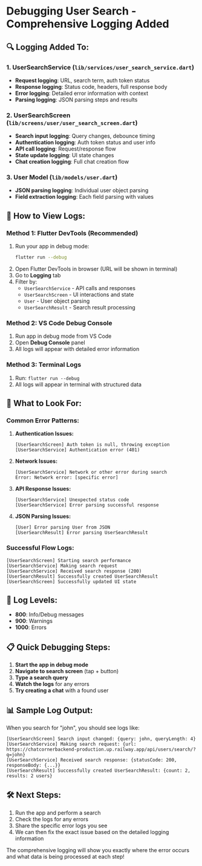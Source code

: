 # Debugging User Search - Comprehensive Logging Added

## 🔍 **Logging Added To:**

### 1. **UserSearchService** (`lib/services/user_search_service.dart`)
- **Request logging**: URL, search term, auth token status
- **Response logging**: Status code, headers, full response body
- **Error logging**: Detailed error information with context
- **Parsing logging**: JSON parsing steps and results

### 2. **UserSearchScreen** (`lib/screens/user/user_search_screen.dart`)
- **Search input logging**: Query changes, debounce timing
- **Authentication logging**: Auth token status and user info
- **API call logging**: Request/response flow
- **State update logging**: UI state changes
- **Chat creation logging**: Full chat creation flow

### 3. **User Model** (`lib/models/user.dart`)
- **JSON parsing logging**: Individual user object parsing
- **Field extraction logging**: Each field parsing with values

## 📱 **How to View Logs:**

### **Method 1: Flutter DevTools (Recommended)**
1. Run your app in debug mode:
   ```bash
   flutter run --debug
   ```
2. Open Flutter DevTools in browser (URL will be shown in terminal)
3. Go to **Logging** tab
4. Filter by:
   - `UserSearchService` - API calls and responses
   - `UserSearchScreen` - UI interactions and state
   - `User` - User object parsing
   - `UserSearchResult` - Search result processing

### **Method 2: VS Code Debug Console**
1. Run app in debug mode from VS Code
2. Open **Debug Console** panel
3. All logs will appear with detailed error information

### **Method 3: Terminal Logs**
1. Run: `flutter run --debug`
2. All logs will appear in terminal with structured data

## 🚨 **What to Look For:**

### **Common Error Patterns:**

1. **Authentication Issues:**
   ```
   [UserSearchScreen] Auth token is null, throwing exception
   [UserSearchService] Authentication error (401)
   ```

2. **Network Issues:**
   ```
   [UserSearchService] Network or other error during search
   Error: Network error: [specific error]
   ```

3. **API Response Issues:**
   ```
   [UserSearchService] Unexpected status code
   [UserSearchService] Error parsing successful response
   ```

4. **JSON Parsing Issues:**
   ```
   [User] Error parsing User from JSON
   [UserSearchResult] Error parsing UserSearchResult
   ```

### **Successful Flow Logs:**
```
[UserSearchScreen] Starting search performance
[UserSearchService] Making search request  
[UserSearchService] Received search response (200)
[UserSearchResult] Successfully created UserSearchResult
[UserSearchScreen] Successfully updated UI state
```

## 🔧 **Log Levels:**
- **800**: Info/Debug messages
- **900**: Warnings  
- **1000**: Errors

## 📋 **Quick Debugging Steps:**

1. **Start the app in debug mode**
2. **Navigate to search screen** (tap + button)
3. **Type a search query**
4. **Watch the logs** for any errors
5. **Try creating a chat** with a found user

## 📊 **Sample Log Output:**

When you search for "john", you should see logs like:
```
[UserSearchScreen] Search input changed: {query: john, queryLength: 4}
[UserSearchService] Making search request: {url: https://chatcornerbackend-production.up.railway.app/api/users/search/?q=john}
[UserSearchService] Received search response: {statusCode: 200, responseBody: {...}}
[UserSearchResult] Successfully created UserSearchResult: {count: 2, results: 2 users}
```

## 🛠️ **Next Steps:**
1. Run the app and perform a search
2. Check the logs for any errors
3. Share the specific error logs you see
4. We can then fix the exact issue based on the detailed logging information

The comprehensive logging will show you exactly where the error occurs and what data is being processed at each step!